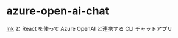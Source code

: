 # azure-open-ai-chat

[Ink](https://github.com/vadimdemedes/ink) と React を使って Azure OpenAI と連携する CLI チャットアプリ